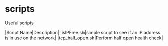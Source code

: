 # scripts

Useful scripts

|Script Name|Description|
|isIPFree.sh|simple script to see if an IP address is in use on the network|
|tcp_half_open.sh|Perform half open health check|